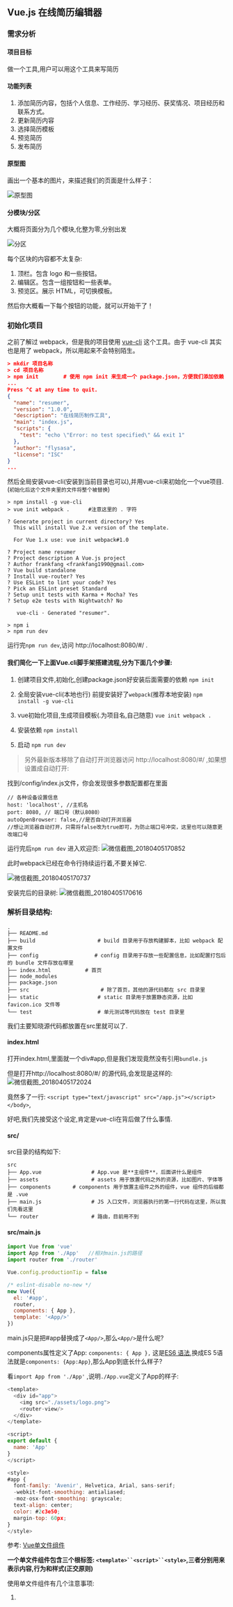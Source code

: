 ## Vue.js 在线简历编辑器

### 需求分析

#### 项目目标
做一个工具,用户可以用这个工具来写简历

#### 功能列表
1. 添加简历内容，包括个人信息、工作经历、学习经历、获奖情况、项目经历和联系方式。
2. 更新简历内容
3. 选择简历模板
4. 预览简历
5. 发布简历

#### 原型图
画出一个基本的图片，来描述我们的页面是什么样子：

![原型图](https://i.loli.net/2018/04/05/5ac5de54c1be1.png)

#### 分模块/分区
大概将页面分为几个模块,化整为零,分别出发

![分区](https://i.loli.net/2018/04/05/5ac5de86bf2c4.png)

每个区块的内容都不太复杂:
1. 顶栏。包含 logo 和一些按钮。
2. 编辑区。包含一组按钮和一些表单。
3. 预览区。展示 HTML，可切换模板。

然后你大概看一下每个按钮的功能，就可以开始干了！

### 初始化项目
之前了解过 webpack，但是我的项目使用 [vue-cli](https://github.com/vuejs/vue-cli) 这个工具。由于 vue-cli 其实也是用了 webpack，所以用起来不会特别陌生。

```json
> mkdir 项目名称
> cd 项目名称
> npm init        # 使用 npm init 来生成一个 package.json，方便我们添加依赖
...
Press ^C at any time to quit.
{
  "name": "resumer",
  "version": "1.0.0",
  "description": "在线简历制作工具",
  "main": "index.js",
  "scripts": {
    "test": "echo \"Error: no test specified\" && exit 1"
  },
  "author": "flysasa",
  "license": "ISC"
}
...
```
然后全局安装vue-cli(安装到当前目录也可以),并用vue-cli来初始化一个vue项目.(`初始化后这个文件夹里的文件将整个被替换`)
```
> npm install -g vue-cli
> vue init webpack .      #注意这里的 . 字符

? Generate project in current directory? Yes
  This will install Vue 2.x version of the template.

  For Vue 1.x use: vue init webpack#1.0

? Project name resumer
? Project description A Vue.js project
? Author frankfang <frankfang1990@gmail.com>
? Vue build standalone
? Install vue-router? Yes
? Use ESLint to lint your code? Yes
? Pick an ESLint preset Standard
? Setup unit tests with Karma + Mocha? Yes
? Setup e2e tests with Nightwatch? No

   vue-cli · Generated "resumer".

> npm i
> npm run dev
```

运行完`npm run dev`,访问 http://localhost:8080/#/ .

#### 我们简化一下上面Vue.cli脚手架搭建流程,分为下面几个步骤:

1. 创建项目文件,初始化,创建package.json好安装后面需要的依赖
`npm init` 

2. 全局安装vue-cli(本地也行) 前提安装好了`webpack`(推荐本地安装)
`npm install -g vue-cli`

3. vue初始化项目,生成项目模板(.为项目名,自己随意)
`vue init webpack .`  

4. 安装依赖
`npm install`

5. 启动
`npm run dev`

> 另外最新版本移除了自动打开浏览器访问 http://localhost:8080/#/ ,如果想设置成自动打开:

找到/config/index.js文件，你会发现很多参数配置都在里面
```
// 各种设备设置信息
host: 'localhost', //主机名
port: 8080, // 端口号（默认8080）
autoOpenBrowser: false,//是否自动打开浏览器
//想让浏览器自动打开，只需将false改为true即可，为防止端口号冲突，这里也可以随意更改端口号
```

运行完后`npm run dev` 进入欢迎页: 
![微信截图_20180405170852](https://i.loli.net/2018/04/05/5ac5e7b0a1129.png)

此时webpack已经在命令行持续运行着,不要关掉它.

![微信截图_20180405170737](https://i.loli.net/2018/04/05/5ac5e7e673d77.png)

安装完后的目录树: 
![微信截图_20180405170616](https://i.loli.net/2018/04/05/5ac5e714ca8c6.png)

### 解析目录结构:
```
.
├── README.md
├── build                    # build 目录用于存放构建脚本，比如 webpack 配置文件
├── config                  # config 目录用于存放一些配置信息，比如配置打包后的 bundle 文件存放在哪里
├── index.html           # 首页
├── node_modules    
├── package.json    
├── src                       # 除了首页，其他的源代码都在 src 目录里
├── static                   # static 目录用于放置静态资源，比如 favicon.ico 文件等
└── test                     # 单元测试等代码放在 test 目录里
```

我们主要知晓源代码都放置在src里就可以了.


#### index.html
打开index.html,里面就一个div#app,但是我们发现竟然没有引用`bundle.js`

但是打开http://localhost:8080/#/ 的源代码,会发现是这样的: 
![微信截图_20180405172024](https://i.loli.net/2018/04/05/5ac5ea85c5f53.png)

竟然多了一行:
`<script type="text/javascript" src="/app.js"></script></body>`,

好吧,我们先接受这个设定,肯定是vue-cli在背后做了什么事情.

#### src/
src目录的结构如下:
```
src
├── App.vue                # App.vue 是**主组件**，后面讲什么是组件
├── assets                 # assets 用于放置代码之外的资源，比如图片、字体等
├── components       # components 用于放置主组件之外的组件，vue 组件的后缀都是 .vue
├── main.js                # JS 入口文件，浏览器执行的第一行代码在这里，所以我们先看这里
└── router                 # 路由，目前用不到
```

#### src/main.js
```js
import Vue from 'vue'
import App from './App'   //相对main.js的路径
import router from './router'

Vue.config.productionTip = false

/* eslint-disable no-new */
new Vue({
  el: '#app',
  router,
  components: { App },
  template: '<App/>'
})
```

main.js只是把#app替换成了`<App/>`,那么`<App/>`是什么呢?

components属性定义了App: `components: { App },` 这是[ES6 语法](https://developer.mozilla.org/zh-CN/docs/Web/JavaScript/Reference/Operators/Object_initializer#属性定义),换成ES 5语法就是`components: {App:App}`,那么App到底长什么样子?

看`import App from './App'` ,说明`./App.vue`定义了App的样子:
```js
<template>
  <div id="app">
    <img src="./assets/logo.png">
    <router-view/>
  </div>
</template>

<script>
export default {
  name: 'App'
}
</script>

<style>
#app {
  font-family: 'Avenir', Helvetica, Arial, sans-serif;
  -webkit-font-smoothing: antialiased;
  -moz-osx-font-smoothing: grayscale;
  text-align: center;
  color: #2c3e50;
  margin-top: 60px;
}
</style>
```

参考: [Vue单文件组件](https://cn.vuejs.org/v2/guide/single-file-components.html#search-query-sidebar)

**一个单文件组件包含三个根标签: `<template>``<script>``<style>`,三者分别用来表示内容,行为和样式(正交原则)**

使用单文件组件有几个注意事项:

1. <template>有且就有一个儿子标签:
```html
示例1:
<template><div></div><template>  正确
示例2:
<template><div></div><div></div><template>  会报错
示例3:
<template> 你好 </template>  会报错
```

2. `<script>`里面必须包含`export default{}`,也就是说必须默认导出一个对象,对象的属性见文档.

3. `<style>`默认只支持CSS,想要支持SCSS请看[vue-cli webpack 模板的文档](http://vuejs-templates.github.io/webpack/pre-processors.html)


### modify
我们来修改App.vue.webpack已经在watch文件了,所以改完代码,你直接切到浏览器就可以看到效果(连刷新都不用).

#### 改template和style
```js
//APP.vue
<template>
  <div>
    <p>你好</p>
  </div>
</template>

<script>
export default {
  name: 'app'
}
</script>

<style>
  p{color:red}
</style>
```

结果: 
![微信截图_20180405225110](https://i.loli.net/2018/04/05/5ac6380812b2b.png)

#### 加个data
```js
<template>
  <div>
    <p>{{text}}</p>
  </div>
</template>

<script>
export default {
  name: 'app',
  data: {
    text: '你好'
  }
}
</script>

<style>
  p{color:red}
</style>
```

![微信截图_20180405225425](https://i.loli.net/2018/04/05/5ac638b1022d3.png)

发现没有出现`你好`,出错了:

这时候排查错误:
1. 看看命令行有没有报错
2. 看看浏览器有没有报错

命令行没报错,浏览器:
>  [Vue warn]: The "data" option should be a function that returns a per-instance value in component definitions.

报错data应该是一个function.看看单文件组件的文档,应该改成这样:
```js
<script>
export default {
  name: 'app',
  data: function(){
    return {
      text: '你好'
    }
  }
}
</script>
```
报错更奇怪了: 
![微信截图_20180405230123](https://i.loli.net/2018/04/05/5ac63ad895346.png)

原来这是ESLint插件认为我们写的代码不符合规范,意思是: 
1. 函数的圆括号前面要加一个空格
2. 花括号前面要加一个空格

我们此时有两个选择: 
1. 按照它的规范,修改源码
2. 禁用ESLint

- 如果你想折腾,就选1,把代码改成
```js
<script>
export default {
  name: 'app',
  data: function () {       //注意空格
    return {
      text: '你好'
    }
  }
}
</script>
```
此时不再报错: 

![微信截图_20180405230726](https://i.loli.net/2018/04/05/5ac63bb75e8c0.png)

- 如果不想折腾,就去`build/webpack.base.conf.js`里,修改一下设置,然后重新运行`npm run dev`. 我们还是选择后者吧...

```js
// 第43行
  module: {
    rules: [
      ...(config.dev.useEslint ? [createLintingRule()] : []),
      {
```
发现使用了EsLint, 在vscode里 `ctrl键 点击上面的useEslint`,即可定位到`config/index.js`里配置 `useEslint: true, // 改为false即可`

![微信截图_20180405231716](https://i.loli.net/2018/04/05/5ac63ece2264c.png)

或者刚开始`vue init`的时候,`Use ESLint to lint your code? (Y/n)` 这一步选no


> 注意但凡修改了`config里的文件`都需要关闭之前的`npm run dev`,重新运行.

重新运行发现不再报错,现在我们基本知道了一个组件要怎么写.


### 三分天下
我们的应用(App)含有三个部分: 顶栏、编辑区和预览区

所以我们新建三个组件.新建三个Vue文件:
`Topbar,ResumePreview,ResumeEditor`

![微信截图_20180406003022](https://i.loli.net/2018/04/06/5ac64f3d2d4e7.png)

此时页面如下：


![微信截图_20180406004240](https://i.loli.net/2018/04/06/5ac6520b71534.png)


#### 补充HTML & CSS
UI预览在这里: https://jirengu-inc.github.io/jrg-project-5/resumer_mockups/index.html

点击左侧`编辑`页面,可以看到页面标注

![微信截图_20180406082038](https://i.loli.net/2018/04/06/5ac6bd6b535b2.png)

有了标注我们就开始把大体的HTML和css写好.

设计稿总宽度是1440px,页面宽度如果不足 1440px,按比例缩小，最小缩小到 1024px,不兼容手机.

> 在于设计师交流之前,不要写样式代码.

下面是添加样式的过程:

- commit: add reset.css
新建reset.css于`assets`文件夹下.并在App.vue中引入`import './assets/reset.css'`
```css
/* reset.css */
*{margin:0; padding:0; box-sizing: border-box; }
*::after, *::before{box-sizing:border-box;}
```

- commit: add normalize.css
安装`normalize.css`依赖,并在App.vue中引入`import 'normalize.css/normalize.css'`
`npm install --save normalize.css`

- 将normalize.css和reset.css移到最前面
```js
//App.vue
import 'normalize.css/normalize.css'
import './assets/reset.css'

import Topbar from './components/Topbar'
import ResumeEditor from './components/ResumeEditor'
import ResumePreview from './components/ResumePreview'
```

- 添加flex布局
```html
<!-- App.vue -->
<template>
  <div class="page">
    <header>
      <Topbar/>
    </header>
    <main>
      <ResumeEditor/>
      <ResumePreview/>
    </main>
  </div>
</template>
```

```css
/* App.vue*/
<style>
  .page{
    height: 100vh;
    display: flex;
    flex-direction: column;
  }

  #topbar{
    background: #fff;
    box-shadow: 0 1px 3px 0 rgba(0,0,0,0.25);
    height: 64px;
  }
  .page>main{
    flex-grow: 1;
    min-width: 1024px;
    max-width: 1440px;
    margin: 0;
    display: flex;
    justify-content: space-around;
  }

  #resumeEditor{
    width: 35%;
    background: #444;
  }

  #resumePreview{
    width: 61.66667%;
    background: #777;
  }
  ```

  到目前为止效果如下:
  
   ![微信截图_20180406090238](https://i.loli.net/2018/04/06/5ac6c73923472.png)
   
   继续:
   - commit : [调节位置,背景色等](https://github.com/FLYSASA/project/commit/1f89a43264870207a0707dbd25a525d82b93691c)


   > 注意:Vue单文件组件定义的css样式优先级会高于主组件App.vue.

   然后,当我们把分辨率调到1440px以上之后,发现main并没有居中.

   ![微信截图_20180406094919](https://i.loli.net/2018/04/06/5ac6d22c22c10.png)

   修正如下:

   - commit: [centerd](https://github.com/FLYSASA/project/commit/7024b3f6e94e91ba2dd3209569fc53e5ff2969d1)


   另外:
   - commit : [topbar样式 间距等](https://github.com/FLYSASA/project/commit/ec440715c87d95f8550923e7e36da18f5bee5fc0)
 


看看页面效果:

![微信截图_20180406105521](https://i.loli.net/2018/04/06/5ac6e1e63ffeb.png)


### 预览
运行`npm run build`,生成dist文件,并在.gitignore里删掉 /dist/(vue默认不上传dist),然后上传至github.


![微信截图_20180406115203](https://i.loli.net/2018/04/06/5ac6eeed6b81c.png)

发现报错,找不到资源.这是因为没有**修改  `assetsPublicPath`**

`assetsPublicPath` : 资源的根目录,这个是通过http服务器运行的url路径。

找到config/index.js中的 `assetsPubulicPath` 改为: `assetsPubulicPath: '',`即可.

然后运行
```npm run build```

就会生成一个dist目录,dist文件夹里面的index.html即可以在github上预览的页面(**不过必须是 http 协议**)

跟往常的githubpages的预览链接不一样的是, 链接地址到 dist/即可.

我的预览链接: http://flysasa.top/project/3%20vue.js%E9%A1%B9%E7%9B%AE/6-vue-Resume-editor/dist/#/


---
## Resumer-editor2

UI预览在这里: https://jirengu-inc.github.io/jrg-project-5/resumer_mockups/index.html

这次直接使用上面的resumer,不再新建项目.

上面我们把页面分为三大模块:

1. Topbar
2. ResumeEditor 
3. ReseumePreview

今天我们逐个完善.

### LESS/SCSS/Stylus
之前我们写的样式都是css,现在我们想加上css预处理怎么办? 很简单,抄[vuejs-templates/webpack](https://github.com/vuejs-templates/webpack)的文档[Pre-Processors](http://vuejs-templates.github.io/webpack/pre-processors.html)章节的[示例](http://vuejs-templates.github.io/webpack/pre-processors.html)即可:

为了让node-sass顺利安装,首先在命令行运行:
```
export SASS_BINARY_SITE="https://npm.taobao.org/mirrors/node-sass"
```
然后
```
npm install --save sass-loader node-sass
```

> commit: [add](https://github.com/FLYSASA/project/commit/daf282a805f6ac8571d11d8f4c77fec4b5f010e8)

为什么要安装`sass-loader node-sass`呢? 因为不装就报错了,你可以先试试不装`sass-loader node-sass`会怎样.

> 你见的bug越多, 你改bug就改的越快.

上面用的是scss,如果你喜欢Stylus/LESS,请自行摸索.

同理,如果你要使用其它预编译的HTML或JS,都可以做到,看上面的文档操作.

### 更多HTML和CSS

#### Topbar

> commit: [添加两个按钮](https://github.com/FLYSASA/project/commit/724783e6e5e5d841fa2bd9e8acd3419f5c306153)


#### ResumeEditor

先写基本HTML,CSS
> commit: [添加左侧导航](https://github.com/FLYSASA/project/commit/6165ac2d58f763813cc1c9ceae4f78dec98b9907)
> commit: [tab切换](https://github.com/FLYSASA/project/commit/81a1d71da6225010bc389732a2ea4ff39d913b91)

另外在写v-for时vscode会红线报错,如下:

![QQ截图20180409142159](https://i.loli.net/2018/04/09/5acb06c1ccdb4.png)

原因: vue在升级到2.2后，当在组件中使用 v-for 时， key 现在是必须的。这是ESlint的功能,对vue进行了eslint检查.那么我们就把eslint对该插件的检查关闭,在vscode中,打开`文件>首选项>设置`找到 vetur.configuration 把  `"vetur.validation.template": true`  改成`"vetur.validation.template": false,`保存,发现不报错了
解决办法: 参考-http://www.cnblogs.com/zhouyangla/p/7081077.html

然后是重点,添加SVG icon.
所有的icon可以在[这里下载](https://github.com/jirengu-inc/jrg-project-5/blob/master/resumer_assets/svg.zip)


> commit:将所有SVG文件放到 static/svg_icons/下

接下来可能有点难以理解,我们要写一个脚本（放在build文件下）,这个脚本会把所有的SVG文件拼成一个文件:

> commit: [使用脚本将所有svg拼成一个svg,原来的多个svg变成多个symbol](https://github.com/FLYSASA/project/commit/f0025fb9d0582fb1d427876f1f671be600a3b66c)

然后运行`node build/svg-symbols.js`脚本,得到`src/assets/icons.js`

> commit: [运行 node build/svg-symbols.js](https://github.com/FLYSASA/project/commit/f0025fb9d0582fb1d427876f1f671be600a3b66c)

最后将SVG Symbols插入到页面里

> commit: [将SVG插入到body内1](https://github.com/FLYSASA/project/commit/83de96cf0073f0e2eafddff9c7e05ae9b3ed2dae)

> commit:[修正](https://github.com/FLYSASA/project/commit/3c0411febb90213b43c049624a9d2d59898f734a)

添加SVG icon结束,页面效果如下: 


[QQ截图20180409151441](https://i.loli.net/2018/04/09/5acb1b27ebee7.png)

看到body下面的svg标签了吗?

![QQ截图20180412151528](https://i.loli.net/2018/04/12/5acf0a34d737e.png)

那么如何使用这些SVG icon呢?
简要说明一下,只要在页面任意地方使用
```
<svg>
  <use xlink:href="#icon-xxx"></use>
</svg>
```
就可以展示id为`icon-xxx`的图标了.

那么开始使用SVG icon吧:
> commit: [bio重命名为profile](https://github.com/FLYSASA/project/commit/152679e73c5204d6b4cacedd4b303d577fd0200b)
> commit: [将visibleItems改为config](https://github.com/FLYSASA/project/commit/c5a3d60579d0de1c2aa91d3b728baf3118af7e5c)
> commit: [使用SVG图标](https://github.com/FLYSASA/project/commit/6ce9844abe415c2ec9b399e72c19c26931f32c10)

效果: 
![QQ截图20180409154755](https://i.loli.net/2018/04/09/5acb1b3b501fa.png)

>另外: 无法在.vue文件中使用tab扩展,可以:https://segmentfault.com/q/1010000008680303?_ea=1713330


##### 1总结图标(本地symbol)引入:
1. 打开iconfont官网,选择需要的图标添加至项目,下载至本地
2. 解压后的svg_icons文件夹放在项目文件目录static下.
3. 将脚本文件`svg-symbols.js`放在build下
4. 使用命令 ` node build/svg-symbols.js`,打包后在`src/assets`里得到icons.js icons整合文件.
5. 在主组件App.vue中引入 `import icons form './assets/icons'`
6. 创建created回调:
```js
created: {
  document.body.insertAdjacentHTML('afterbegin',icons)   //插入到body下第一个标签前面
}
```
7. 使用:  
```html
<ol>
  <li v-for="(item,index) in resume.config"   
      :class="{active: item.field === selected}"
      @click="selected = item.field">   <!-- 点击赋给该图标active属性 -->
          <svg class="icon">
              <use :xlink:href="`#icon-${item.icon}`"></use>    <!-- ${}占位符 -->
          </svg> 
  </li>
</ol>
``` 

```js
data(){
  return{
    resume: {
      config: [
          { field: 'profile', icon: 'id' },
          { field: 'work history', icon: 'work' },
          { field: 'education', icon: 'book' },
          { field: 'projects', icon: 'heart' },
          { field: 'awards', icon: 'cup' },
          { field: 'contacts', icon: 'phone' }
      ]
    }
  }
}
```

8. 在主组件中引入属性:
```css
  svg.icon{            //symbol iconfont属性
    height: 1em;
    width: 1em;
    fill: currentColor;
    vertical-align: -0.1em;
    font-size: 16px;
  }

```

#### 2总结图标(线上symbol引入):
1. 在iconfont上将图标添加至项目
2. 生成在线链接,将链接插入到index.html: 如:
`<script src="//at.alicdn.com/t/font_623227_jvull62u1vklz0k9.js"></script>`
3. 在App.vue中插入属性:
```css
  svg.icon{            //symbol iconfont属性
    height: 1em;
    width: 1em;
    fill: currentColor;
    vertical-align: -0.1em;
    font-size: 16px;
  }
```
4. 写html
```html
<ol>
  <li v-for="(item,index) in resume.config"   
      :class="{active: item.field === selected}"
      @click="selected = item.field">   <!-- 点击赋给该图标active属性 -->
          <svg class="icon">
              <use :xlink:href="`#icon-${item.icon}`"></use>    <!-- ${}占位符 -->
          </svg> 
  </li>
</ol>
``` 
5. 写data:
```js
data(){
  return{
    resume: {
      config: [
          { field: 'profile', icon: 'id' },
          { field: 'work history', icon: 'work' },
          { field: 'education', icon: 'book' },
          { field: 'projects', icon: 'heart' },
          { field: 'awards', icon: 'cup' },
          { field: 'contacts', icon: 'phone' }
      ]
    }
  }
}
```

<hr>


#### 接下来完善panels: 
> commit:[显示第一个panel的内容](https://github.com/FLYSASA/project/commit/488a14d0c70e775ce4f7bc71f489ec2497406b18)

效果如下: 

![QQ截图20180409161223](https://i.loli.net/2018/04/09/5acb2077b3956.png)

然后给第二个panel加点数据看看效果:

```
'work history': [
            {company: 'AL', content: '我的第二份工作是'},
            {company: 'TX', content: '我的第一份工作是'},
          ],
```

效果令人激动:

![QQ截图20180409161537](https://i.loli.net/2018/04/09/5acb213d26bf8.png)

由于work history属性是个数组,所以我们要判断一下数据类型:

> commit: [resume属性同时支持数组和对象](https://github.com/FLYSASA/project/commit/6a5a61b2316fe7777c7c701f93f63ed22634b9ec)

效果如下: 
![Animation](https://i.loli.net/2018/04/09/5acb25a4eb7b0.gif)



###  预览功能
首先想一个问题:
> ResumePreview的数据(data)从哪来?

当然是从ResumeEditor来,对吧.

> 但是并列组件如何拿到数据呢?

方案一: 
最傻的办法是在ResumePreview里去读ResumeEditor的data.
这种办法是可以的,但是有一个[耦合性] 太高的问题

假如ResumePreview代码是这样的:
```js
export default {
  name: 'ResumePreview',
  data: function(){
     return readResumeFromResumeEditor() // 这个函数的具体实现我们不管
  }
}
```

你会发现,ResumePreview严重依赖ResumeEditor,换句话说,ResumePreview必须和ResumeEditor在一起,ResumePreview 不能从其他的地方读入 resume 数据。

这样的代码就很不优雅.

方案二:

将数据处理出来.  我们能不能把resume的数据独立出来,专门供ResumeEditor,ResumePreview甚至其它组件来使用呢? 可以.大概思路是这样:
```js
// ResumeEditor
import globalData from 'globalData'
export default {
  name: 'ResumeEditor',
  data: function(){
    return {
      selected: 'profile',
      resume: globalData.getResume()
    }
  }
}

// ResumePreview
import globalData from 'globalData'
export default {
  name: 'ResumePreview',
  data: function(){
    return {
      resume: globalData.getResume()
    }
  }
}
```

这样依赖,ResumeEditor和ResumePreview互不干涉,只是数据来自同一个地方.

ResumeEditor 改了 resume 之后，由于 ResumePreview 用的是同一个 resume，所以立马就知道 resume 变化了（Vue.js 可以监听任意一个对象的变化）。

> Tips：可以通过添加中间层来降低耦合

<hr>

## Vuex

### 全局数据源
基于方案二,我们再进一步想,为什么不把所有的数据都交给globalData来控制呢?

上文中 ResumeEditor 的 selected 属性没有交给 globalData 管理，万一另一个组件要用这个 selected 呢？所以我们还不如把所有的数据都交给 globalData 来控制。

这样,globalData就叫做**全局数据源**,管理所有的数据.

### 双向绑定 V.S 单向绑定
前面我们学过,可以用Vue.js添加双向绑定:

```
<input v-model="xxx">
```
实际上,双向绑定不是魔法,上面的代码基本等价于

```
<input :value="xxx" @input="xxx = $evevt.target.value">  //@input监听input事件
```

也就是说:
> 双向绑定 = 单向绑定 + UI事件监听

通过这个[JSBin](http://js.jirengu.com/duzo/1/edit?html,console,output),应该可以理解这一点.

#### 那么Vuex为什么推荐单向绑定呢? 

为了[控制欲]

双向绑定是很方便,因为data和页面内容是自动同步的.

但是正因为这个[自动同步],所以有些人不喜欢双向绑定.「自动同步」意味着你不知道 data 什么时候就变了（when），也不知道是谁变的（who），变成了什么也不通知你（what）。

当然你可以加一个watch来监听data的变化,但这就显得很复杂了.

单向绑定牺牲一部分的便捷性,换来更大的**控制力**

单向绑定大概的思路就是:
1. 所有的数据只有一份
2. 一旦数据变化,就去更新页面(data -> 页面  单向绑定)
3. 如果用户在页面上做了变动,那么就把变动手动收集起来(而不是自动的),合并到现有的数据中.

你会发现单向绑定的思路其实也有双向绑定的意味,只不过重点在于**不是自动的**

单向绑定还有其他优点,请看[这个知乎回答](https://www.zhihu.com/question/49964363)

#### 使用Vuex
Vuex 就是单向数据绑定的践行者之一

最好先过一遍Vuex的文档,来了解Vuex. 需要:
1. copy - run - modify文档中的例子
2. 了解五个核心概念: Store、Getters、Mutations、Actions 和 Modules

[Vuex文档](http://vuex.vuejs.org/zh-cn/installation.html)

#### 引入Vuex 运行Vuex文档中的例子

首先我们要把 Vuex 文档里最简单的例子运行在我们的页面里：
步骤:
1. 运行`npm install vuex --save`
commit : [npm install vuex --save](https://github.com/FLYSASA/project/commit/eca557614fa39692893b4f6bd85294210fa405f0)

2. 按照文档中[项目结构](https://vuex.vuejs.org/zh-cn/structure.html)部署文件目录 
新建store文件夹

3. 按照 [文档简单例子新建最简单的store](http://vuex.vuejs.org/zh-cn/getting-started.html)
commit: [改变目录结构,创建store](https://github.com/FLYSASA/project/commit/a8f59297084ea8466c2ea5b9d7fff117e8859ea6)

4. 运行例子
commit: [运行文档中的例子](https://github.com/FLYSASA/project/commit/25e7ac7d497264cf473c08d8f5458c83b0a816d8)


![Animation1](https://i.loli.net/2018/04/12/5acf367857541.gif)


## 改写data
将原有数据移动到store里
commit: [移动数据到store](https://github.com/FLYSASA/project/commit/10655107e3253b39d7561b9c5bb6fe3d91721994)

我们把selected和resume移到store里会发现tab无法切换

这是因为默认computed只能用于读数据,如果你还想写数据(比如click给selected赋值item.field),就要用到Vue的
[setter/getter功能](https://cn.vuejs.org/v2/guide/computed.html#计算-setter) .

如果想知道如何实现setter和getter,参考 [MDN 的文档](https://developer.mozilla.org/zh-CN/docs/Web/JavaScript/Reference/Global_Objects/Object/defineProperty#一般的_Setters_和_Getters)

> commit: [使用setter让数据可写](https://github.com/FLYSASA/project/commit/a12e5ac7f2de9776856501e5f3b73d318ac2e57c)
> commit: [删除Vuex测试代码](https://github.com/FLYSASA/project/commit/45b6dc6a05b51205b1f70a9b72ecb3e4495fb3c2)

### ResumeEditor 和 ResumePreview 使用同一个store
你可以看到我们的store是放到<App/>主组件上的,所以所有组件都可以使用 `this.$store`来访问到它. (**在Vue中所有全局变量都用$开头**)

我们来试试在ResumePreview里访问resume数据.

> commit: [show resume](https://github.com/FLYSASA/project/commit/6df95210db68bfbc987ecfd09e3ebd4f2782933a)

刷新页面,resume数据全部展示:

![QQ截图20180412202526](https://i.loli.net/2018/04/12/5acf504119ffe.png)

1. 不要一次写太多代码,要小步快跑
2. 目前页面的样式错乱了,我们需要修复,千万不要等bug积累多了再修复

> commit:[使用min-width代替width]https://github.com/FLYSASA/project/commit/bec57e676940095775f9f3bc2fc9adb87bd875aa

接下来我们让ResumePreview变得完整点/好看点:

> commit: [显示简介、工作经历和毕业院校](https://github.com/FLYSASA/project/commit/50e9e4569f09ec751728b11f433a38c9c7125f03)
> commit: [获奖情况和联系方式](https://github.com/FLYSASA/project/commit/b0f9ad748ea4c680a84c228bcce9ec3dd1e4b2e8)


#### 阶段总结:
如何引入vuex并使用?
步骤:
1. 运行 `npm install vuex --save`
2. 在src下新建store(库)文件夹,在里面新建index.js
3. index.js新建内容: 参考文档:https://vuex.vuejs.org/zh-cn/state.html
```js
//引入vuex vue
import Vuex from 'vuex'  
import Vue from 'vue'

Vue.use(Vuex)   //Vuex机制从根组件将store注入到子组件必备


export default new Vuex.Store({   //输出 并创建Vuex.Store的实例
    state:{   //数据data储存在里面
      xxx:{}
    },
    //事件存储在mutations里
    mutations: {
      f1(state,payload){   //回调函数将state作为第一个参数,payload是额外参数
        state.xxx = payload  //关于 payload 看这里 http://vuex.vuejs.org/zh-cn/mutations.html#提交载荷（payload）
      }
    }
})
```
4. 主组件引入store. 
```js
import store from './store/index'  //引入store库

export default {
  store,                          //store作为选项注入,同时也注入到子组件
  ...
}
```

5. 子组件引入store
```js
export default {
  computed: {         //子组件获取store数据一定要放在computed计算属性里面
      变量名: {       //将数据赋给这个变量名,同时使用getter和setter让数据可读可写
        get(){
          return this.$store.state.XXX  //数据存储在全局变量store下的state里
        },
        //数据可写,value为写入值
        set(value){
          return this.$store.commit('f1',value)  //改变状态state值的唯一方法是提交mutation,在分组件中使用this.$store.commit()提交给mutation中的函数f1,然后改变state或其属性
        }
      },
      //不需要可写直接:
      变量名2(){
        return this.$store.state.XXX
      }
  }
}
```

---
预览链接: http://flysasa.top/project/3%20vue.js%E9%A1%B9%E7%9B%AE/6-vue-Resume-editor/dist/#/
源码: https://github.com/FLYSASA/project/tree/master/3%20vue.js%E9%A1%B9%E7%9B%AE/6-vue-Resume-editor

#### 此阶段问题:
在页面左边修改 resume，会发现 ResumePreview 不会自动更新


---
### 最终阶段-单向数据流

什么是单向数据流?
简单来说就是把一切双向绑定的语法都禁用,同时只在一个地方改动数据,那么留下来的就是单向数据流.


单向数据流: 
- v-model 不允许使用，因为这是双向绑定语法。
（注意，但是 v-model 配合 computed 的 get 和 set 是可以的，因为数据的操作依然是我们手动控制的，并不是自动双向绑定）
- 「所有的数据改动」必须放在 store 里完成。


#### 让panel编辑的时候在preview中同步响应

commit: [使用Vuex思想重构](https://github.com/FLYSASA/project/commit/1dd86a3d791df06631e3e3bb880e02e6640dfac5)

> 不使用v-model双向绑定.

commit: [引入object-path,使所有字段可编辑](https://github.com/FLYSASA/project/commit/cd4a508faaf4635e9285e8c6eef9aefc348b14d6)

##### 如何使用object-path?
参考: https://www.npmjs.com/package/object-path
作用: 使用路径访问深层属性.

1. `npm install object-path --save`
2. 在index.js中引入: 
```js
import objectPath from 'object-bath'

mutations:{
  updataResume(state,{path,value}){
    objectPath.set(state.resume,path,value)   //使用objectPath对象的set方法将第一个参数设置属性为path,值为value,path是个字符串
  }
}
```

3. 在input中传入参数, @input= "f1(`${item.field}.${key}`,$event.target.value)"  即可,然后在函数中作为参数如:
`f1(path,value){}`


<hr>

### 将数据保存至localStorage  

